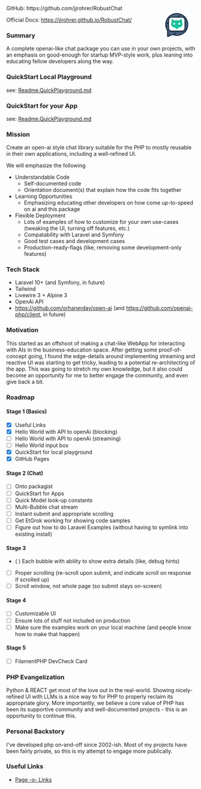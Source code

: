 <img alt="logo" align="right" width="100" height="100" src="./docs/images/logo.png">
GitHub: https://github.com/jjrohrer/RobustChat

Official Docs: https://jjrohrer.github.io/RobustChat/
 
### Summary
A complete openai-like chat package you can use in your own projects, 
with an emphasis on good-enough for startup MVP-style work, plus leaning into 
educating fellow developers along the way.

### QuickStart Local Playground
see: [Readme.QuickPlayground.md](Readme.QuickPlayground.md)

### QuickStart for your App
see: [Readme.QuickPlayground.md](Readme.QuickPlayground.md)

### Mission
Create an open-ai style chat library suitable for the PHP to mostly reusable in their own applications, including a well-refined UI.

We will emphasize the following
* Understandable Code
    * Self-documented code
    * Orientation document(s) that explain how the code fits together
* Learning Opportunities
    * Emphasizing educating other developers on how come up-to-speed on ai and this package
* Flexible Deployment
    * Lots of examples of how to customize for your own use-cases (tweaking the UI, turning off features, etc.)
    * Compatability with Laravel and Symfony
    * Good test cases and development cases
    * Production-ready-flags (like, removing some development-only features)

### Tech Stack
* Laravel 10+ (and Symfony, in future)
* Tailwind
* Livewire 3 + Alpine 3
* OpenAi API
* https://github.com/orhanerday/open-ai  (and https://github.com/openai-php/client, in future)

### Motivation
This started as an offshoot of making a chat-like WebApp for interacting with AIs in the business-education space. After getting some proof-of-concept going, I found the edge-details around implementing streaming and reactive UI was starting to get tricky, leading to a potential re-architecting of the app. This was going to stretch my own knowledge, but it also could become an opportunity for me to better engage the community, and even give back a bit.

### Roadmap

#### Stage 1 (Basics)
* [X] Useful Links
* [X] Hello World with API to openAi (blocking)
* [ ] Hello World with API to openAi (streaming)
* [ ] Hello World input box
* [X] QuickStart for local playground
* [X] GitHub Pages
#### Stage 2 (Chat)
* [ ] Onto packagist
* [ ] QuickStart for Apps
* [ ] Quick Model look-up constants
* [ ] Multi-Bubble chat stream
* [ ] Instant submit and appropriate scrolling
* [ ] Get EtGrok working for showing code samples
* [ ] Figure out how to do Laravel Examples (without having to symlink into existing install)
#### Stage 3 
* ( ) Each bubble with ability to show extra details (like, debug hints)
* [ ] Proper scrolling (re-scroll upon submit, and indicate scroll on response if scrolled up)
* [ ] Scroll window, not whole page (so submit stays on-screen)
#### Stage 4
* [ ] Customizable UI
* [ ] Ensure lots of stuff not included on production
* [ ] Make sure the examples work on your local machine (and people know how to make that happen)
#### Stage 5
* [ ] FilamentPHP DevCheck Card


### PHP Evangelization
Python & REACT get most of the love out in the real-world. Showing nicely-refined UI with LLMs is a nice way to for PHP to properly reclaim its appropriate glory. More importantly, we believe a core value of PHP has been its supportive community and well-documented projects - this is an opportunity to continue this.

### Personal Backstory
I've developed php on-and-off since 2002-ish. Most of my projects have been fairly private, so this is my attempt to engage more publically.

### Useful Links
* [Page -o- Links](./docs/links.md)